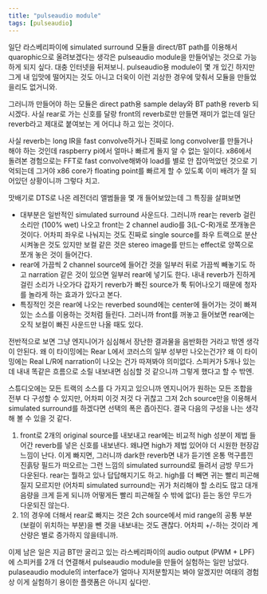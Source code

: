 ```yaml
---
title: "pulseaudio module"
tags: [pulseaudio]
---
```


일단 라스베리파이에 simulated surround 모듈을 direct/BT path를 이용해서 quarophic으로 올려보겠다는 생각은 pulseaudio module을 만들어넣는 것으로 가능하게 되지 싶다. 대충 인터넷을 뒤져보니. pulseaudio용 module이 몇 개 있긴 하지만 그게 내 입맛에 떨어지는 것도 아니고 더욱이 이런 괴상한 경우에 맞춰서 모듈을 만들었을리도 없거니와.

그러니까 만들어야 하는 모듈은 direct path용 sample delay와 BT path용 reverb 되시겠다. 사실 rear로 가는 신호를 달랑 front의 reverb로만 만들면 재미가 없는데 일단 reverb라고 제대로 붙여보는 게 어디냐 하고 있는 것이다.

사실 reverb는 long IR을 fast convolve하거나 진짜로 long convolver를 만들거나 해야 하는 것인데 raspberry pi에서 얼마나 빠르게 돌지 알 수 없는 일이다. x86에서 돌려본 경험으로는 FFT로 fast convolve해봐야 load를 별로 안 잡아먹었던 것으로 기억되는데 그거야 x86 core가 floating point를 빠르게 할 수 있도록 이미 배려가 잘 되어있던 상황이니까 그렇다 치고.

맛배기로 DTS로 나온 레전더리 앨범들을 몇 개 들어보았는데 그 특징을 살펴보면
- 대부분은 일반적인 simulated surround 사운드다. 그러니까 rear는 reverb 걸린 소리만 (100% wet) 나오고 front는 2 channel audio를 3(L-C-R)개로 쪼개놓은 것이다. 어차피 좌우로 나눠지는 것도 진짜로 single source를 좌우 트랙으로 분산시켜놓은 것도 있지만 보컬 같은 것은 stereo image를 만드는 effect로 양쪽으로 쪼개 놓은 것이 들어간다. 
- rear에 가끔씩 2 channel source에 들어간 것을 일부러 뒤로 가끔씩 빼놓기도 하고 narration 같은 것이 있으면 일부러 rear에 넣기도 한다. 내내 reverb가 진하게 걸린 소리가 나오가다 갑자기 reverb가 빠진 source가 툭 튀어나오기 때문에 청자를 놀라게 하는 효과가 있다고 본다. 
- 특징적인 것은 rear에 나오는 reverbed sound에는 center에 들어가는 것이 빠져있는 소스를 이용하는 것처럼 들린다. 그러니까 front를 꺼놓고 들어보면 rear에는 오직 보컬이 빠진 사운드만 나올 때도 있다.

전반적으로 보면 그냥 엔지니어가 심심해서 장난한 결과물을 음반화한 거라고 밖엔 생각이 안된다. 왜 이 타이밍에는 Rear L에서 코러스의 일부 성부만 나오는건가? 왜 이 타이밍에는 Real L/R에 narration이 나오는 건가 따져봐야 의미없다. 스피커가 5개나 있는데 내내 똑같은 흐름으로 소릴 내보내면 심심할 것 같으니까 그렇게 했다고 할 수 밖엔.

스튜디오에는 모든 트랙의 소스를 다 가지고 있으니까 엔지니어가 원하는 모든 조합을 전부 다 구성할 수 있지만, 어차피 이것 저것 다 귀찮고 그저 2ch source만을 이용해서 simulated surround를 하겠다면 선택의 폭은 좁아진다. 결국 다음의 구성을 나는 생각해 볼 수 있을 것 같다.

1. front로 2개의 original source를 내보내고 rear에는 비교적 high 성분이 제법 들어간 reverb를 넣은 신호를 내보낸다. 왜냐면 high가 제법 있어야 더 시원한 현장감 느낌이 난다. 이게 빠지면, 그러니까 dark한 reverb면 내가 듣기엔 온통 먹구름낀 진흙탕 필드가 떠오르는 그런 느낌의 simulated surround로 들려서 금방 무드가 다운된다. rear는 뭘하고 있나 답답해지기도 하고. high를 더 빼면 귀는 빨리 피곤해질지 모르지만 (어차피 simulated surround는 귀가 처리해야 할 소리도 많고 대개 음량을 크게 듣게 되니까 어떻게든 빨리 피곤해질 수 밖에 없다) 듣는 동안 무드가 다운되진 않는다.
2. 1의 경우에 더해서 rear로 빠지는 것은 2ch source에서 mid range의 공통 부분 (보컬이 위치하는 부분)을 뺀 것을 내보내는 것도 괜찮다. 어차피 +/-하는 것이라 계산량은 별로 증가하지 않을테니까.

이제 남은 일은 지금 BT만 굴리고 있는 라스베리파이의 audio output (PWM + LPF)에 스피커를 2개 더 연결해서 pulseaudio module을 만들어 실험하는 일만 남았다. pulaseaudio module의 interface가 얼마나 지저분할지는 봐야 알겠지만 여태의 경험상 이게 실험하기 용이한 플랫폼은 아니지 싶다만.
